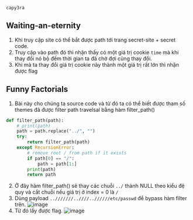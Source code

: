 `capy3ra`

## Waiting-an-eternity 

1. Khi truy cập site có thể bắt được path tới trang secret-site + secret code.
2. Truy cập vào path đó thì nhận thấy có một giá trị cookie `time` mà khi thay đổi nó bộ đếm thời gian ta đã chờ đợi cũng thay đổi.
3. Khi mà ta thay đổi giá trị cookie này thành một giá trị rất lớn thì nhận được flag

## Funny Factorials

1. Bài này cho chúng ta source code và từ đó ta có thể biết được tham số themes đã được filter path travelsal bằng hàm filter_path()

```python
def filter_path(path):
    # print(path)
    path = path.replace("../", "")
    try:
        return filter_path(path)
    except RecursionError:
        # remove root / from path if it exists
        if path[0] == "/":
            path = path[1:]
        print(path)
        return path
```

2. Ở đây hàm filter_path() sẽ thay các chuỗi `../` thành NULL theo kiểu đệ quy và cắt chuỗi nếu giá trị ở index = 0 là `/`
3. Dùng payload `..///////..////..//////etc/passwd` để bypass hàm filter trên.
![image](https://github.com/cuong9cm/CTFwriteup/assets/80744099/e7939870-5149-4348-a9ca-2d3e55a8948f)
4. Từ đó lấy được flag.
![image](https://github.com/cuong9cm/CTFwriteup/assets/80744099/0224d7a4-5c4f-4b63-b544-097a50ae4d0c)

## 

